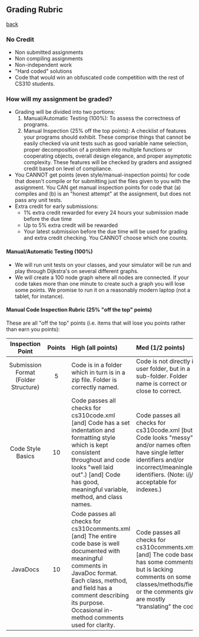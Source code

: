## Grading Rubric
[back](README.md)

### No Credit
- Non submitted assignments
- Non compiling assignments
- Non-independent work
- "Hard coded" solutions
- Code that would win an obfuscated code competition with the rest of CS310 students.

### How will my assignment be graded?
- Grading will be divided into two portions:
  1. Manual/Automatic Testing (100%): To assess the correctness of programs.
  2. Manual Inspection (25% off the top points): A checklist of features your programs should exhibit. These comprise things that cannot be easily checked via unit tests such as good variable name selection, proper decomposition of a problem into multiple functions or cooperating objects, overall design elegance, and proper asymptotic complexity. These features will be checked by graders and assigned credit based on level of compliance.
- You CANNOT get points (even style/manual-inspection points) for code that doesn't compile or for submitting just the files given to you with the assignment. You CAN get manual inspection points for code that (a) compiles and (b) is an "honest attempt" at the assignment, but does not pass any unit tests.
- Extra credit for early submissions:
  - 1% extra credit rewarded for every 24 hours your submission made before the due time
  - Up to 5% extra credit will be rewarded
  - Your latest submission before the due time will be used for grading and extra credit checking.  You CANNOT choose which one counts.

#### Manual/Automatic Testing (100%)
- We will run unit tests on your classes, and your simulator will be run and play through Dijkstra's on several different graphs.
- We will create a 100 node graph where all nodes are connected. If your code takes more than one minute to create such a graph you will lose some points. We promise to run it on a reasonably modern laptop (not a tablet, for instance).

#### Manual Code Inspection Rubric (25% "off the top" points)
These are all "off the top" points (i.e. items that will lose you points rather than earn you points):

Inspection Point | Points | High (all points) | Med (1/2 points) | Low (no points)
:---: | :---: | :--- | :--- | :--- 
Submission Format (Folder Structure) |  5 |  Code is in a folder which in turn is in a zip file. Folder is correctly named. | Code is not directly in user folder, but in a sub-folder. Folder name is correct or close to correct. | Code is directly in the zip file (no folder) and/or folder name is incorrect.
Code Style Basics | 10 | Code passes all checks for cs310code.xml [and] Code has a set indentation and formatting style which is kept consistent throughout and code looks "well laid out".) [and] Code has good, meaningful variable, method, and class names. | Code passes all checks for cs310code.xml [but] Code looks "messy" and/or names often have single letter identifiers and/or incorrect/meaningless identifiers. (Note: i/j/k acceptable for indexes.) | Code does not pass cs310code.xml checks.
JavaDocs | 10 | Code passes all checks for cs310comments.xml [and] The entire code base is well documented with meaningful comments in JavaDoc format. Each class, method, and field has a comment describing its purpose. Occasional in-method comments used for clarity. | Code passes all checks for cs310comments.xml [and] The code base has some comments, but is lacking comments on some classes/methods/fields or the comments given are mostly "translating" the code. | Code does not passes all checks for cs310comments.xml [and/or] The only documentation is what was in the template and/or documentation is missing from the code (e.g. taken out).
